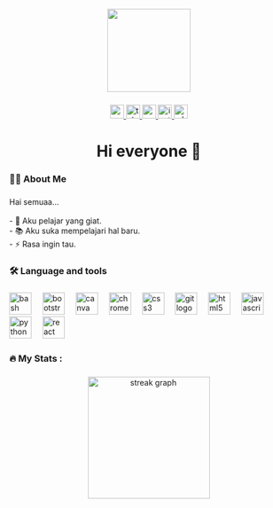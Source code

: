<br clear="both">

<div align="center">
  <img height="150" src="https://i.imghippo.com/files/K8LFD1729183203.png"  />
</div>

###

<div align="center">
  <a href="https://youtube.com/@cranxdr?si=k2vsia6ntv5C41fh" target="_blank">
    <img src="https://img.shields.io/static/v1?message=Cranz%20Cynix&logo=youtube&label=&color=FF0000&logoColor=white&labelColor=&style=for-the-badge" height="25" alt="youtube logo"  />
  </a>
  <a href="https://t.me/AizenCynix" target="_blank">
    <img src="https://img.shields.io/static/v1?message=Aizen%20Cynix&logo=telegram&label=&color=2CA5E0&logoColor=white&labelColor=&style=for-the-badge" height="25" alt="telegram logo"  />
  </a>
  <a href="danz230623@gmail.con" target="_blank">
    <img src="https://img.shields.io/static/v1?message=Gmail&logo=gmail&label=&color=D14836&logoColor=white&labelColor=&style=for-the-badge" height="25" alt="gmail logo"  />
  </a>
  <a href="https://www.instagram.com/chic.dani_23?igsh=bm16ZW5ybG5iaTVy" target="_blank">
    <img src="https://img.shields.io/static/v1?message=@Chic.Dani&logo=instagram&label=&color=E4405F&logoColor=white&labelColor=&style=for-the-badge" height="25" alt="instagram logo"  />
  </a>
  <a href="https://wa.me/6285956071065" target="_blank">
    <img src="https://img.shields.io/static/v1?message=Chic.Dani&logo=whatsapp&label=&color=25D366&logoColor=white&labelColor=&style=for-the-badge" height="25" alt="whatsapp logo"  />
  </a>
</div>

###

<h1 align="center">Hi everyone 👋</h1>

###

<h3 align="left">👩‍💻  About Me</h3>

###

<p align="left">Hai semuaa... <br><br>- 🔭 Aku pelajar yang giat. <br>- 📚 Aku suka mempelajari hal baru. <br>- ⚡ Rasa ingin tau.</p>

###

<h3 align="left">🛠 Language and tools</h3>

###

<div align="left">
  <img src="https://cdn.jsdelivr.net/gh/devicons/devicon/icons/bash/bash-original.svg" height="40" alt="bash logo"  />
  <img width="12" />
  <img src="https://cdn.jsdelivr.net/gh/devicons/devicon/icons/bootstrap/bootstrap-original.svg" height="40" alt="bootstrap logo"  />
  <img width="12" />
  <img src="https://cdn.jsdelivr.net/gh/devicons/devicon/icons/canva/canva-original.svg" height="40" alt="canva logo"  />
  <img width="12" />
  <img src="https://cdn.jsdelivr.net/gh/devicons/devicon/icons/chrome/chrome-original.svg" height="40" alt="chrome logo"  />
  <img width="12" />
  <img src="https://cdn.jsdelivr.net/gh/devicons/devicon/icons/css3/css3-original.svg" height="40" alt="css3 logo"  />
  <img width="12" />
  <img src="https://cdn.jsdelivr.net/gh/devicons/devicon/icons/git/git-original.svg" height="40" alt="git logo"  />
  <img width="12" />
  <img src="https://cdn.jsdelivr.net/gh/devicons/devicon/icons/html5/html5-original.svg" height="40" alt="html5 logo"  />
  <img width="12" />
  <img src="https://cdn.jsdelivr.net/gh/devicons/devicon/icons/javascript/javascript-original.svg" height="40" alt="javascript logo"  />
  <img width="12" />
  <img src="https://cdn.jsdelivr.net/gh/devicons/devicon/icons/python/python-original.svg" height="40" alt="python logo"  />
  <img width="12" />
  <img src="https://cdn.jsdelivr.net/gh/devicons/devicon/icons/react/react-original.svg" height="40" alt="react logo"  />
</div>

###

<h3 align="left">🔥   My Stats :</h3>

###

<div align="center">
  <img src="https://streak-stats.demolab.com?user=DaniMulyawan&locale=en&mode=daily&theme=dark&hide_border=false&border_radius=5&order=3" height="220" alt="streak graph"  />
</div>

###
